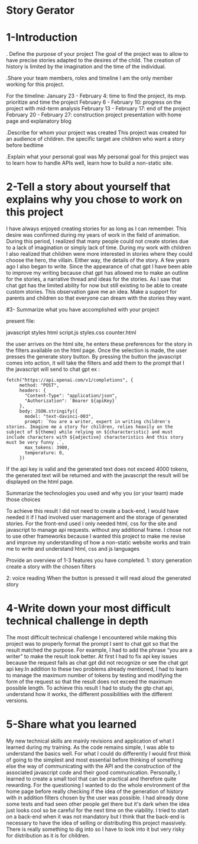 # Story Gerator
# 1-Introduction

. Define the purpose of your project
The goal of the project was to allow to have precise stories adapted to the desires of the child. The creation of history is limited by the imagination and the time of the individual.

.Share your team members, roles and timeline
I am the only member working for this project.

For the timeline:
January 23 - February 4: time to find the project, its mvp. prioritize and time the project
February 6 - February 10: progress on the project with mid-term analysis
February 13 - February 17: end of the project
February 20 - February 27: construction project presentation with home page and explanatory blog

.Describe for whom your project was created
This project was created for an audience of children. the specific target are children who want a story before bedtime

.Explain what your personal goal was
My personal goal for this project was to learn how to handle APIs well, learn how to build a non-static site.

# 2-Tell a story about yourself that explains why you chose to work on this project

I have always enjoyed creating stories for as long as I can remember. This desire was confirmed during my years of work in the field of animation. During this period, I realized that many people could not create stories due to a lack of imagination or simply lack of time. During my work with children I also realized that children were more interested in stories where they could choose the hero, the villain. Either way, the details of the story. A few years ago I also began to write. Since the appearance of chat gpt I have been able to improve my writing because chat gpt has allowed me to make an outline for the stories, a narrative thread and ideas for the stories. As I saw that chat gpt has the limited ability for now but still existing to be able to create custom stories. This observation gave me an idea. Make a support for parents and children so that everyone can dream with the stories they want.

#3- Summarize what you have accomplished with your project

present file:

javascript          styles        html
script.js           styles.css    counter.html

the user arrives on the html site, he enters these preferences for the story in the filters available on the html page. Once the selection is made, the user presses the generate story button. By pressing the button the javascript comes into action, it will take the filters and add them to the prompt that I the javascript will send to chat gpt
ex :
```
fetch("https://api.openai.com/v1/completions", {
     method: "POST",
     headers: {
       "Content-Type": "application/json",
       "Authorization": `Bearer ${apiKey}`
     },
     body: JSON.stringify({
       model: "text-davinci-003",
       prompt: `You are a writer, expert in writing children's stories. Imagine me a story for children, relies heavily on the subject of ${theme} while relying on ${characteristic} and must include characters with ${adjective} characteristics And this story must be very funny .`,
       max_tokens: 3900,
       temperature: 0,
     })
```
If the api key is valid and the generated text does not exceed 4000 tokens, the generated text will be returned and with the javascript the result will be displayed on the html page.

Summarize the technologies you used and why you (or your team) made those choices

To achieve this result I did not need to create a back-end, I would have needed it if I had involved user management and the storage of generated stories. For the front-end used I only needed html, css for the site and javascript to manage api requests. without any additional frame. I chose not to use other frameworks because I wanted this project to make me revise and improve my understanding of how a non-static website works and train me to write and understand html, css and js languages

Provide an overview of 1-3 features you have completed.
1: story generation
create a story with the chosen filters

2: voice reading
When the button is pressed it will read aloud the generated story
 
# 4-Write down your most difficult technical challenge in depth
The most difficult technical challenge I encountered while making this project was to properly format the prompt I sent to chat gpt so that the result matched the purpose. For example, I had to add the phrase “you are a writer” to make the result look better. At first I had to fix api key issues because the request fails as chat gpt did not recognize or see the chat gpt api key.In addition to these two problems already mentioned, I had to learn to manage the maximum number of tokens by testing and modifying the form of the request so that the result does not exceed the maximum possible length. To achieve this result I had to study the gtp chat api, understand how it works, the different possibilities with the different versions.

# 5-Share what you learned
My new technical skills are mainly revisions and application of what I learned during my training. As the code remains simple, I was able to understand the basics well.
For what I could do differently I would first think of going to the simplest and most essential before thinking of something else the way of communicating with the API and the construction of the associated javascript code and their good communication.
Personally, I learned to create a small tool that can be practical and therefore quite rewarding.
For the questioning I wanted to do the whole environment of the home page before really checking if the idea of ​​the generation of history with in addition filters chosen by the user was possible. I had already done some tests and had seen other people get there but it's dark when the idea just looks cool so be careful for the next time on the viability. I tried to start on a back-end when it was not mandatory but I think that the back-end is necessary to have the idea of ​​selling or distributing this project massively.
There is really something to dig into so I have to look into it but very risky for distribution as it is for children.

